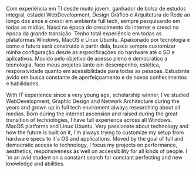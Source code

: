   Com experiência em TI desde muito jovem, ganhador de bolsa de estudos integral, estudei WebDevelopment, Design Gráfico e Arquitetura de Rede ao longo dos anos e cresci   em ambiente full tech, sempre pesquisando em todas as mídias.
  Nasci na época do crescimento da internet e cresci na época da grande transição.
  Tenho total experiência em todas as plataformas Windows, MacOS e Linux Ubuntu.
  Apaixonado por tecnologia e como o futuro será construído a partir dela, busco sempre customizar minha configuração desde as especificações do hardware até o SO e aplicativos.
  Movido pelo objetivo de acesso pleno e democrático a tecnologia, foco meus projetos tanto em desempenho, estética, responsividade quanto em acessibilidade para todas as pessoas.
  Estudante ávido em busca constante de aperfeiçoamento e de novos conhecimentos e habilidades.

  With IT experience since a very young age, scholarship winner, I´ve studied WebDevelopment, Graphic Design and Network Architecture during the years and grown up in full tech enviroment always researching about all medias. 
  Born during the internet ascension and raised during the great transition of technologies, I have full experience across all Windows, MacOS platforms and Linux Ubuntu.
  Very passionate about technology and how the future is built on it, I´m always trying to customize my setup from hardware specs to it´s OS and applications.
Moved by the goal of full and democratic access to technology, I focus my projects on performance, aesthetics, responsiveness as well on accessibility for all kinds of people.
  I´m an avid student on a constant search for constant perfecting and new knowledge and abilities.
